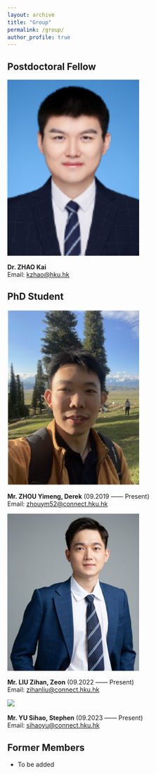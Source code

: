 ```yaml
---
layout: archive
title: "Group"
permalink: /group/
author_profile: true
---
```


## Postdoctoral Fellow

<img src="/images/zhaokai.png" width="300">

**Dr. ZHAO Kai**<br/>
Email: kzhao@hku.hk

## PhD Student

<img src='/images/zhouyimeng.png' width="300">

**Mr. ZHOU Yimeng, Derek** (09.2019 —— Present)<br/>
Email: zhouym52@connect.hku.hk



<img src='/images/liuzihan.png' width="300">

**Mr. LIU Zihan, Zeon** (09.2022 —— Present)<br/>
Email: zihanliu@connect.hku.hk

<img src='/images/yusihao.png' width="300">

**Mr. YU Sihao, Stephen** (09.2023 —— Present)<br/>
Email: sihaoyu@connect.hku.hk

## Former Members
  * To be added